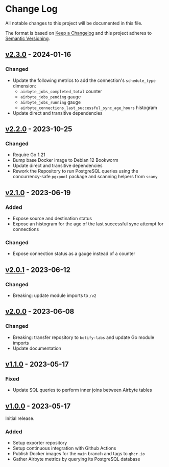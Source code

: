 # Change Log

All notable changes to this project will be documented in this file.

The format is based on [Keep a Changelog](https://keepachangelog.com/en/1.0.0/)
and this project adheres to [Semantic Versioning](https://semver.org/).

## [v2.3.0](https://github.com/botify-labs/airbyte_exporter/releases/tag/v2.3.0) - 2024-01-16

### Changed

- Update the following metrics to add the connection's `schedule_type` dimension:
    - `airbyte_jobs_completed_total` counter
    - `airbyte_jobs_pending` gauge
    - `airbyte_jobs_running` gauge
    - `airbyte_connections_last_successful_sync_age_hours` histogram
- Update direct and transitive dependencies


## [v2.2.0](https://github.com/botify-labs/airbyte_exporter/releases/tag/v2.2.0) - 2023-10-25

### Changed

- Require Go 1.21
- Bump base Docker image to Debian 12 Bookworm
- Update direct and transitive dependencies
- Rework the Repository to run PostgreSQL queries using the concurrency-safe `pgxpool` package
  and scanning helpers from `scany`


## [v2.1.0](https://github.com/botify-labs/airbyte_exporter/releases/tag/v2.1.0) - 2023-06-19

### Added

- Expose source and destination status
- Expose an histogram for the age of the last successful sync attempt for connections

### Changed

- Expose connection status as a gauge instead of a counter


## [v2.0.1](https://github.com/botify-labs/airbyte_exporter/releases/tag/v2.0.1) - 2023-06-12

### Changed

- Breaking: update module imports to `/v2`

## [v2.0.0](https://github.com/botify-labs/airbyte_exporter/releases/tag/v2.0.0) - 2023-06-08

### Changed

- Breaking: transfer repository to `botify-labs` and update Go module imports
- Update documentation

## [v1.1.0](https://github.com/botify-labs/airbyte_exporter/releases/tag/v1.1.0) - 2023-05-17

### Fixed

- Update SQL queries to perform inner joins between Airbyte tables

## [v1.0.0](https://github.com/botify-labs/airbyte_exporter/releases/tag/v1.0.0) - 2023-05-17

Initial release.

### Added

- Setup exporter repository
- Setup continuous integration with Github Actions
- Publish Docker images for the `main` branch and tags to `ghcr.io`
- Gather Airbyte metrics by querying its PostgreSQL database
